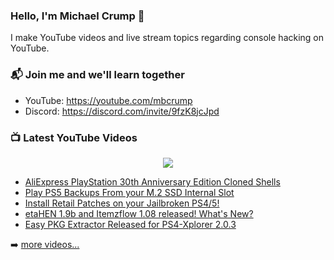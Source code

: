 ### Hello, I'm Michael Crump 👋

I make YouTube videos and live stream topics regarding console hacking on YouTube. 

### 📬 Join me and we'll learn together

- YouTube: https://youtube.com/mbcrump
- Discord: https://discord.com/invite/9fzK8jcJpd

### 📺 Latest YouTube Videos

<div align="center">

[<img src="https://img.shields.io/badge/-Subscribe-red?style=for-the-badge&logo=youtube&logoColor=white"/>](https://www.youtube.com/c/mbcrump?sub_confirmation=1)

</div>

<!-- YOUTUBE:START -->
- [AliExpress PlayStation 30th Anniversary Edition Cloned Shells](https://www.youtube.com/watch?v=Apz-FPFgbmg)
- [Play PS5 Backups From your M.2 SSD Internal Slot](https://www.youtube.com/watch?v=bsaRMgLQgLs)
- [Install Retail Patches on your Jailbroken PS4/5!](https://www.youtube.com/watch?v=NZ4-WdczPRw)
- [etaHEN 1.9b and Itemzflow 1.08 released! What&#39;s New?](https://www.youtube.com/watch?v=bszUVTeICik)
- [Easy PKG Extractor Released for PS4-Xplorer 2.0.3](https://www.youtube.com/watch?v=h1YjmRGbO6M)
<!-- YOUTUBE:END -->

➡️ [more videos...](https://youtube.com/mbcrump)

